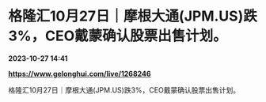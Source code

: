 # 格隆汇10月27日｜摩根大通(JPM.US)跌3%，CEO戴蒙确认股票出售计划。

**2023-10-27 14:41**

**https://www.gelonghui.com/live/1268246**

格隆汇10月27日｜摩根大通(JPM.US)跌3%，CEO戴蒙确认股票出售计划。